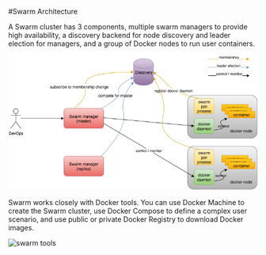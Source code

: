 #Swarm Architecture

A Swarm cluster has 3 components, multiple swarm managers to provide high availability, a discovery backend for node discovery and leader election for managers, and a group of Docker nodes to run user containers.

![swarm diag](https://github.com/dongluochen/container-notes/blob/master/SwarmArchitecture/swarmArchitecture.png)

Swarm works closely with Docker tools. You can use Docker Machine to create the Swarm cluster, use Docker Compose to define a complex user scenario, and use public or private Docker Registry to download Docker images.

![swarm tools](https://github.com/dongluochen/container-notes/blob/master/SwarmArchitecture/swarm-tooling.png)
